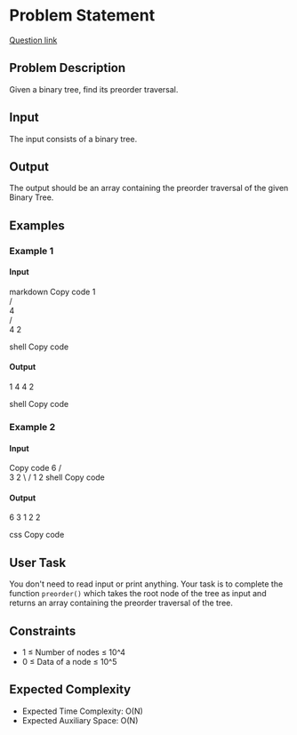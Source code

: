 # Problem Statement
[Question link](https://www.geeksforgeeks.org/problems/preorder-traversal/1?page=1&category=Tree&sprint=ca8ae412173dbd8346c26a0295d098fd&sprint=ca8ae412173dbd8346c26a0295d098fd&sortBy=submissions)
## Problem Description

Given a binary tree, find its preorder traversal.

## Input

The input consists of a binary tree.

## Output

The output should be an array containing the preorder traversal of the given Binary Tree.

## Examples

### Example 1

#### Input
markdown
Copy code
    1      
  /          
4    
/ \
4 2

shell
Copy code

#### Output
1 4 4 2

shell
Copy code

### Example 2

#### Input
Copy code
   6
 /   \
3     2
 \   / 
  1 2
shell
Copy code

#### Output
6 3 1 2 2

css
Copy code

## User Task

You don't need to read input or print anything. Your task is to complete the function `preorder()` which takes the root node of the tree as input and returns an array containing the preorder traversal of the tree.

## Constraints

- 1 ≤ Number of nodes ≤ 10^4
- 0 ≤ Data of a node ≤ 10^5

## Expected Complexity

- Expected Time Complexity: O(N)
- Expected Auxiliary Space: O(N)
